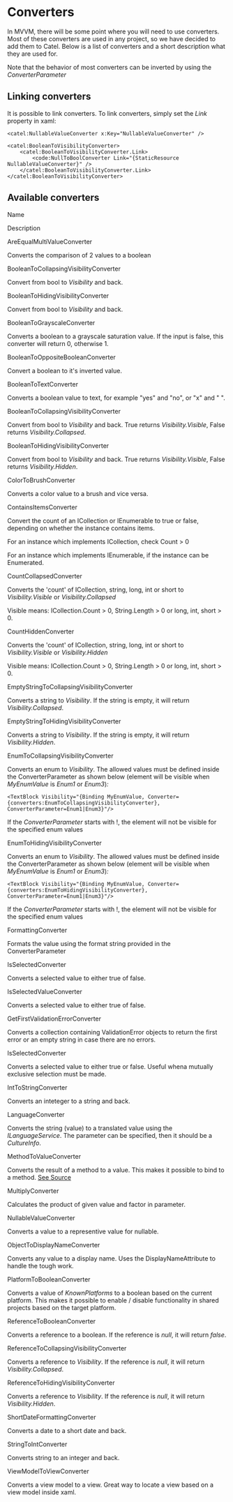 # Converters

In MVVM, there will be some point where you will need to use converters. Most of these converters are used in any project, so we have decided to add them to Catel. Below is a list of converters and a short description what they are used for.

Note that the behavior of most converters can be inverted by using the *ConverterParameter*

## Linking converters

It is possible to link converters. To link converters, simply set the *Link* property in xaml:

```
<catel:NullableValueConverter x:Key="NullableValueConverter" />
 
<catel:BooleanToVisibilityConverter>
    <catel:BooleanToVisibilityConverter.Link>
        <code:NullToBoolConverter Link="{StaticResource NullableValueConverter}" />
    </catel:BooleanToVisibilityConverter.Link>
</catel:BooleanToVisibilityConverter>
```

## Available converters

Name

Description

AreEqualMultiValueConverter

Converts the comparison of 2 values to a boolean

BooleanToCollapsingVisibilityConverter

Convert from bool to *Visibility* and back.

BooleanToHidingVisibilityConverter

Convert from bool to *Visibility* and back.

BooleanToGrayscaleConverter

Converts a boolean to a grayscale saturation value. If the input is false, this converter will return 0, otherwise 1.

BooleanToOppositeBooleanConverter

Convert a boolean to it's inverted value.

BooleanToTextConverter

Converts a boolean value to text, for example "yes" and "no", or "x" and " ".

BooleanToCollapsingVisibilityConverter

Convert from bool to *Visibility* and back. True returns *Visibility.Visible*, False returns *Visibility.Collapsed*.

BooleanToHidingVisibilityConverter

Convert from bool to *Visibility* and back. True returns *Visibility.Visible*, False returns *Visibility.Hidden*.

ColorToBrushConverter

Converts a color value to a brush and vice versa.

ContainsItemsConverter

Convert the count of an ICollection or IEnumerable to true or false, depending on whether the instance contains items.

For an instance which implements ICollection, check Count \> 0

For an instance which implements IEnumerable, if the instance can be Enumerated.

CountCollapsedConverter

Converts the 'count' of ICollection, string, long, int or short to *Visibility.Visible* or *Visibility.Collapsed*

Visible means: ICollection.Count \> 0, String.Length \> 0 or long, int, short \> 0.

CountHiddenConverter

Converts the 'count' of ICollection, string, long, int or short to *Visibility.Visible* or *Visibility.Hidden*

Visible means: ICollection.Count \> 0, String.Length \> 0 or long, int, short \> 0.

EmptyStringToCollapsingVisibilityConverter

Converts a string to *Visibility*. If the string is empty, it will return *Visibility.Collapsed*.

EmptyStringToHidingVisibilityConverter

Converts a string to *Visibility*. If the string is empty, it will return *Visibility.Hidden*.

EnumToCollapsingVisibilityConverter

Converts an enum to *Visibility*. The allowed values must be defined inside the ConverterParameter as shown below (element will be visible when *MyEnumValue* is *Enum1* or *Enum3*)*:*

```
<TextBlock Visibility="{Binding MyEnumValue, Converter={converters:EnumToCollapsingVisibilityConverter}, ConverterParameter=Enum1|Enum3}"/>
```

If the *ConverterParameter* starts with !, the element will not be visible for the specified enum values

EnumToHidingVisibilityConverter

Converts an enum to *Visibility*. The allowed values must be defined inside the ConverterParameter as shown below (element will be visible when *MyEnumValue* is *Enum1* or *Enum3*)*:*

```
<TextBlock Visibility="{Binding MyEnumValue, Converter={converters:EnumToHidingVisibilityConverter}, ConverterParameter=Enum1|Enum3}"/>
```

If the *ConverterParameter* starts with !, the element will not be visible for the specified enum values

FormattingConverter

Formats the value using the format string provided in the ConverterParameter

IsSelectedConverter

Converts a selected value to either true of false.

IsSelectedValueConverter

Converts a selected value to either true of false.

GetFirstValidationErrorConverter

Converts a collection containing ValidationError objects to return the first error or an empty string in case there are no errors.

IsSelectedConverter

Converts a selected value to either true or false. Useful whena mutually exclusive selection must be made.

IntToStringConverter

Converts an inteteger to a string and back.

LanguageConverter

Converts the string (value) to a translated value using the *ILanguageService*. The parameter can be specified, then it should be a *CultureInfo*.

MethodToValueConverter

Converts the result of a method to a value. This makes it possible to bind to a method. [See Source](http://geekswithblogs.net/claraoscura/archive/2008/10/17/125901.aspx)

MultiplyConverter

Calculates the product of given value and factor in parameter.

NullableValueConverter

Converts a value to a representive value for nullable.

ObjectToDisplayNameConverter

Converts any value to a display name. Uses the DisplayNameAttribute to handle the tough work.

PlatformToBooleanConverter

Converts a value of *KnownPlatforms* to a boolean based on the current platform. This makes it possible to enable / disable functionality in shared projects based on the target platform.

ReferenceToBooleanConverter

Converts a reference to a boolean. If the reference is *null*, it will return *false*.

ReferenceToCollapsingVisibilityConverter

Converts a reference to *Visibility*. If the reference is *null*, it will return *Visibility.Collapsed*.

ReferenceToHidingVisibilityConverter

Converts a reference to *Visibility*. If the reference is *null*, it will return *Visibility.Hidden*.

ShortDateFormattingConverter

Converts a date to a short date and back.

StringToIntConverter

Converts string to an integer and back.

ViewModelToViewConverter

Converts a view model to a view. Great way to locate a view based on a view model inside xaml.

